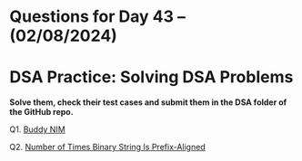 # Questions for Day 43 – (02/08/2024)
# DSA Practice: Solving DSA Problems


**Solve them, check their test cases and submit them in the DSA folder of the GitHub repo.**

Q1. [Buddy NIM](https://www.codechef.com/SNCKPE19/problems/BUDDYNIM)

Q2. [Number of Times Binary String Is Prefix-Aligned](https://leetcode.com/problems/number-of-times-binary-string-is-prefix-aligned/description/)
